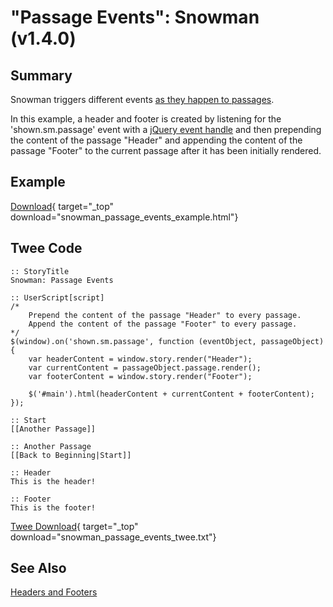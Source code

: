 # "Passage Events": Snowman (v1.4.0)

## Summary

Snowman triggers different events [as they happen to passages](https://videlais.github.io/snowman/1/events/passage_events.html).

In this example, a header and footer is created by listening for the 'shown.sm.passage' event with a [jQuery event handle](http://api.jquery.com/category/events/event-handler-attachment/) and then prepending the content of the passage "Header" and appending the content of the passage "Footer" to the current passage after it has been initially rendered.

## Example

[Download](snowman_passage_events_example.html){ target="_top" download="snowman_passage_events_example.html"}

## Twee Code

```twee
:: StoryTitle
Snowman: Passage Events

:: UserScript[script]
/*
    Prepend the content of the passage "Header" to every passage.
    Append the content of the passage "Footer" to every passage.
*/
$(window).on('shown.sm.passage', function (eventObject, passageObject) {
    var headerContent = window.story.render("Header");
    var currentContent = passageObject.passage.render();
    var footerContent = window.story.render("Footer");

    $('#main').html(headerContent + currentContent + footerContent);
});

:: Start
[[Another Passage]]

:: Another Passage
[[Back to Beginning|Start]]

:: Header
This is the header!

:: Footer
This is the footer!

```

[Twee Download](snowman_passage_events_twee.txt){ target="_top" download="snowman_passage_events_twee.txt"}

## See Also

[Headers and Footers](../../headersandfooters/snowman/snowman_headersandfooters.md)
